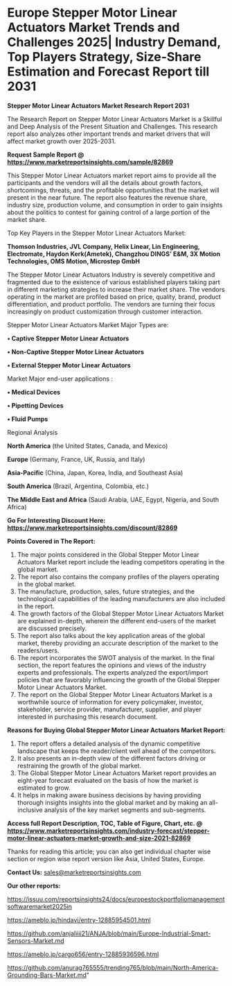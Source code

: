 # Europe Stepper Motor Linear Actuators Market Trends and Challenges 2025| Industry Demand, Top Players Strategy, Size-Share Estimation and Forecast Report till 2031

<strong>Stepper Motor Linear Actuators Market Research Report 2031</strong>

The Research Report on Stepper Motor Linear Actuators Market is a Skillful and Deep Analysis of the Present Situation and Challenges. This research report also analyzes other important trends and market drivers that will affect market growth over 2025-2031.

<strong>Request Sample Report @ <a href=https://www.marketreportsinsights.com/sample/82869>https://www.marketreportsinsights.com/sample/82869</a></strong>

This Stepper Motor Linear Actuators market report aims to provide all the participants and the vendors will all the details about growth factors, shortcomings, threats, and the profitable opportunities that the market will present in the near future. The report also features the revenue share, industry size, production volume, and consumption in order to gain insights about the politics to contest for gaining control of a large portion of the market share.

Top Key Players in the Stepper Motor Linear Actuators Market:

<strong>Thomson Industries, JVL Company, Helix Linear, Lin Engineering, Electromate, Haydon Kerk(Ametek), Changzhou DINGS&#39; E&M, 3X Motion Technologies, OMS Motion, Microstep GmbH</strong>

The Stepper Motor Linear Actuators Industry is severely competitive and fragmented due to the existence of various established players taking part in different marketing strategies to increase their market share. The vendors operating in the market are profiled based on price, quality, brand, product differentiation, and product portfolio. The vendors are turning their focus increasingly on product customization through customer interaction.

Stepper Motor Linear Actuators Market Major Types are:

<strong>• Captive Stepper Motor Linear Actuators

• Non-Captive Stepper Motor Linear Actuators

• External Stepper Motor Linear Actuators</strong>

Market Major end-user applications :

<strong>• Medical Devices

• Pipetting Devices

• Fluid Pumps</strong>

Regional Analysis

</u><strong><b>North America</b></strong> (the United States, Canada, and Mexico)

<strong><b>Europe </b></strong>(Germany, France, UK, Russia, and Italy)

<strong><b>Asia-Pacific</b></strong> (China, Japan, Korea, India, and Southeast Asia)

<strong><b>South America</b></strong> (Brazil, Argentina, Colombia, etc.)

<strong><b>The Middle East and Africa</b></strong> (Saudi Arabia, UAE, Egypt, Nigeria, and South Africa)

<strong>Go For Interesting Discount Here: <a href=https://www.marketreportsinsights.com/discount/82869>https://www.marketreportsinsights.com/discount/82869</a></strong>

<strong>Points Covered in The Report:</strong>
<ol>
  <li>The major points considered in the Global Stepper Motor Linear Actuators Market report include the leading competitors operating in the global market.</li>
  <li>The report also contains the company profiles of the players operating in the global market.</li>
  <li>The manufacture, production, sales, future strategies, and the technological capabilities of the leading manufacturers are also included in the report.</li>
  <li>The growth factors of the Global Stepper Motor Linear Actuators Market are explained in-depth, wherein the different end-users of the market are discussed precisely.</li>
  <li>The report also talks about the key application areas of the global market, thereby providing an accurate description of the market to the readers/users.</li>
  <li>The report incorporates the SWOT analysis of the market. In the final section, the report features the opinions and views of the industry experts and professionals. The experts analyzed the export/import policies that are favorably influencing the growth of the Global Stepper Motor Linear Actuators Market.</li>
  <li>The report on the Global Stepper Motor Linear Actuators Market is a worthwhile source of information for every policymaker, investor, stakeholder, service provider, manufacturer, supplier, and player interested in purchasing this research document.</li>
</ol>
<strong>Reasons for Buying Global Stepper Motor Linear Actuators Market Report:</strong>

<ol>
  <li>The report offers a detailed analysis of the dynamic competitive landscape that keeps the reader/client well ahead of the competitors.</li>
  <li>It also presents an in-depth view of the different factors driving or restraining the growth of the global market.</li>
  <li>The Global Stepper Motor Linear Actuators Market report provides an eight-year forecast evaluated on the basis of how the market is estimated to grow.</li>
  <li>It helps in making aware business decisions by having providing thorough insights insights into the global market and by making an all-inclusive analysis of the key market segments and sub-segments.</li>
</ol>
<strong>Access full Report Description, TOC, Table of Figure, Chart, etc. @ <a href=https://www.marketreportsinsights.com/industry-forecast/stepper-motor-linear-actuators-market-growth-and-size-2021-82869>https://www.marketreportsinsights.com/industry-forecast/stepper-motor-linear-actuators-market-growth-and-size-2021-82869</a></strong>


Thanks for reading this article; you can also get individual chapter wise section or region wise report version like Asia, United States, Europe.

<strong>Contact Us:</strong>
sales@marketreportsinsights.com

<strong>Our other reports:</strong>

<a href=https://issuu.com/reportsinsights24/docs/europestockportfoliomanagementsoftwaremarket2025in>https://issuu.com/reportsinsights24/docs/europestockportfoliomanagementsoftwaremarket2025in</a>

<a href=https://ameblo.jp/hindavi/entry-12885954501.html>https://ameblo.jp/hindavi/entry-12885954501.html</a>

<a href=https://github.com/anjaliiii21/ANJA/blob/main/Europe-Industrial-Smart-Sensors-Market.md>https://github.com/anjaliiii21/ANJA/blob/main/Europe-Industrial-Smart-Sensors-Market.md</a>

<a href=https://ameblo.jp/cargo656/entry-12885936596.html>https://ameblo.jp/cargo656/entry-12885936596.html</a>

<a href=https://github.com/anurag765555/trending765/blob/main/North-America-Grounding-Bars-Market.md>https://github.com/anurag765555/trending765/blob/main/North-America-Grounding-Bars-Market.md</a>"
